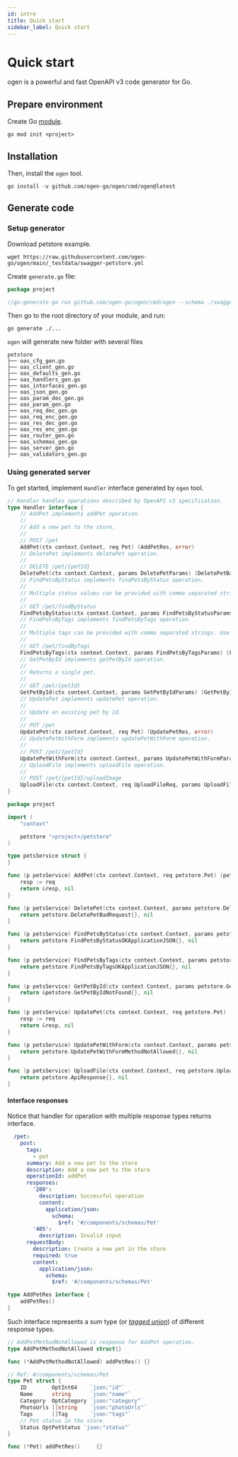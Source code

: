 ```yaml
---
id: intro
title: Quick start
sidebar_label: Quick start
---
```


# Quick start

ogen is a powerful and fast OpenAPI v3 code generator for Go.

## Prepare environment

Create Go [module](https://github.com/golang/go/wiki/Modules#quick-start).

```console
go mod init <project>
```

## Installation

Then, install the `ogen` tool.

```console
go install -v github.com/ogen-go/ogen/cmd/ogen@latest
```

## Generate code

### Setup generator

Download petstore example.

```console
wget https://raw.githubusercontent.com/ogen-go/ogen/main/_testdata/swagger-petstore.yml
```

Create `generate.go` file:

```go title="<project>/generate.go"
package project

//go:generate go run github.com/ogen-go/ogen/cmd/ogen --schema ./swagger-petstore.yml --target petstore --clean
```

Then go to the root directory of your module, and run:

```
go generate ./...
```

`ogen` will generate new folder with several files

```console
petstore
├── oas_cfg_gen.go
├── oas_client_gen.go
├── oas_defaults_gen.go
├── oas_handlers_gen.go
├── oas_interfaces_gen.go
├── oas_json_gen.go
├── oas_param_dec_gen.go
├── oas_param_gen.go
├── oas_req_dec_gen.go
├── oas_req_enc_gen.go
├── oas_res_dec_gen.go
├── oas_res_enc_gen.go
├── oas_router_gen.go
├── oas_schemas_gen.go
├── oas_server_gen.go
├── oas_validators_gen.go
```

### Using generated server

To get started, implement `Handler` interface generated by `ogen` tool.

```go
// Handler handles operations described by OpenAPI v3 specification.
type Handler interface {
	// AddPet implements addPet operation.
	//
	// Add a new pet to the store.
	//
	// POST /pet
	AddPet(ctx context.Context, req Pet) (AddPetRes, error)
	// DeletePet implements deletePet operation.
	//
	// DELETE /pet/{petId}
	DeletePet(ctx context.Context, params DeletePetParams) (DeletePetBadRequest, error)
	// FindPetsByStatus implements findPetsByStatus operation.
	//
	// Multiple status values can be provided with comma separated strings.
	//
	// GET /pet/findByStatus
	FindPetsByStatus(ctx context.Context, params FindPetsByStatusParams) (FindPetsByStatusRes, error)
	// FindPetsByTags implements findPetsByTags operation.
	//
	// Multiple tags can be provided with comma separated strings. Use tag1, tag2, tag3 for testing.
	//
	// GET /pet/findByTags
	FindPetsByTags(ctx context.Context, params FindPetsByTagsParams) (FindPetsByTagsRes, error)
	// GetPetById implements getPetById operation.
	//
	// Returns a single pet.
	//
	// GET /pet/{petId}
	GetPetById(ctx context.Context, params GetPetByIdParams) (GetPetByIdRes, error)
	// UpdatePet implements updatePet operation.
	//
	// Update an existing pet by Id.
	//
	// PUT /pet
	UpdatePet(ctx context.Context, req Pet) (UpdatePetRes, error)
	// UpdatePetWithForm implements updatePetWithForm operation.
	//
	// POST /pet/{petId}
	UpdatePetWithForm(ctx context.Context, params UpdatePetWithFormParams) (UpdatePetWithFormMethodNotAllowed, error)
	// UploadFile implements uploadFile operation.
	//
	// POST /pet/{petId}/uploadImage
	UploadFile(ctx context.Context, req UploadFileReq, params UploadFileParams) (ApiResponse, error)
}
```

```go
package project

import (
	"context"

	petstore "<project>/petstore"
)

type petsService struct {
}

func (p petsService) AddPet(ctx context.Context, req petstore.Pet) (petstore.AddPetRes, error) {
	resp := req
	return &resp, nil
}

func (p petsService) DeletePet(ctx context.Context, params petstore.DeletePetParams) (petstore.DeletePetBadRequest, error) {
	return petstore.DeletePetBadRequest{}, nil
}

func (p petsService) FindPetsByStatus(ctx context.Context, params petstore.FindPetsByStatusParams) (petstore.FindPetsByStatusRes, error) {
	return petstore.FindPetsByStatusOKApplicationJSON{}, nil
}

func (p petsService) FindPetsByTags(ctx context.Context, params petstore.FindPetsByTagsParams) (petstore.FindPetsByTagsRes, error) {
	return petstore.FindPetsByTagsOKApplicationJSON{}, nil
}

func (p petsService) GetPetById(ctx context.Context, params petstore.GetPetByIdParams) (petstore.GetPetByIdRes, error) {
	return &petstore.GetPetByIdNotFound{}, nil
}

func (p petsService) UpdatePet(ctx context.Context, req petstore.Pet) (petstore.UpdatePetRes, error) {
	resp := req
	return &resp, nil
}

func (p petsService) UpdatePetWithForm(ctx context.Context, params petstore.UpdatePetWithFormParams) (petstore.UpdatePetWithFormMethodNotAllowed, error) {
	return petstore.UpdatePetWithFormMethodNotAllowed{}, nil
}

func (p petsService) UploadFile(ctx context.Context, req petstore.UploadFileReq, params petstore.UploadFileParams) (petstore.ApiResponse, error) {
	return petstore.ApiResponse{}, nil
}
```

#### Interface responses

Notice that handler for operation with multiple response types returns interface.

```yaml title="addPet operation schema"
  /pet:
    post:
      tags:
        - pet
      summary: Add a new pet to the store
      description: Add a new pet to the store
      operationId: addPet
      responses:
        '200':
          description: Successful operation
          content:
            application/json:
              schema:
                $ref: '#/components/schemas/Pet'
        '405':
          description: Invalid input
      requestBody:
        description: Create a new pet in the store
        required: true
        content:
          application/json:
            schema:
              $ref: '#/components/schemas/Pet'
```

```go title="addPet operation response interface"
type AddPetRes interface {
	addPetRes()
}
```

Such interface represents a sum type (or [_tagged union_](https://en.wikipedia.org/wiki/Tagged_union))
of different response types.

```go title="addPet operation response variants"
// AddPetMethodNotAllowed is response for AddPet operation.
type AddPetMethodNotAllowed struct{}

func (*AddPetMethodNotAllowed) addPetRes() {}

// Ref: #/components/schemas/Pet
type Pet struct {
	ID        OptInt64    `json:"id"`
	Name      string      `json:"name"`
	Category  OptCategory `json:"category"`
	PhotoUrls []string    `json:"photoUrls"`
	Tags      []Tag       `json:"tags"`
	// Pet status in the store.
	Status OptPetStatus `json:"status"`
}

func (*Pet) addPetRes()     {}
```



